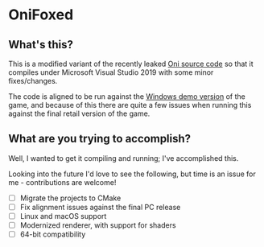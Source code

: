 # OniFoxed

## What's this?

This is a modified variant of the recently
leaked [Oni source code](https://archive.org/details/oni-source) so that it compiles
under Microsoft Visual Studio 2019 with some
minor fixes/changes.

The code is aligned to be run against the [Windows
demo version](https://archive.org/details/OniDemo) of the game, and because of this there are quite a few
issues when running this against the final retail
version of the game.

## What are you trying to accomplish?

Well, I wanted to get it compiling and running; I've
accomplished this.

Looking into the future I'd love to see the following,
but time is an issue for me - contributions are welcome!

- [ ] Migrate the projects to CMake
- [ ] Fix alignment issues against the final PC release
- [ ] Linux and macOS support
- [ ] Modernized renderer, with support for shaders
- [ ] 64-bit compatibility
